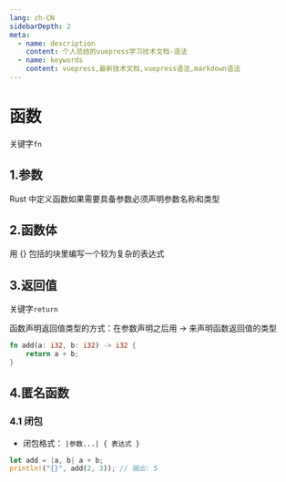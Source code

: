 ```yaml
---
lang: zh-CN
sidebarDepth: 2
meta:
  - name: description
    content: 个人总结的vuepress学习技术文档-语法
  - name: keywords
    content: vuepress,最新技术文档,vuepress语法,markdown语法
---
```


# 函数

关键字`fn`

## 1.参数

Rust 中定义函数如果需要具备参数必须声明参数名称和类型

## 2.函数体

用 {} 包括的块里编写一个较为复杂的表达式

## 3.返回值

关键字`return`

函数声明返回值类型的方式：在参数声明之后用 -> 来声明函数返回值的类型

```rust
fn add(a: i32, b: i32) -> i32 {
    return a + b;
}
```
## 4.匿名函数
### 4.1 闭包
- 闭包格式： `|参数...| { 表达式 }`
```rust
let add = |a, b| a + b;
println!("{}", add(2, 3)); // 输出: 5
```